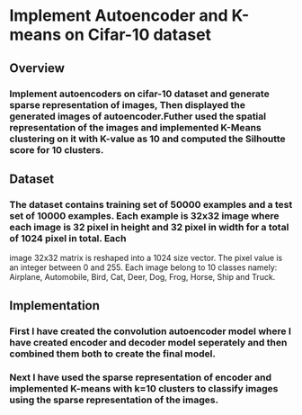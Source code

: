 # Implement Autoencoder and K-means on Cifar-10 dataset
## Overview
### Implement autoencoders on cifar-10 dataset and generate sparse representation of images, Then displayed the generated images of autoencoder.Futher used the spatial  representation of the images and implemented K-Means clustering on it with K-value as 10 and computed the Silhoutte score for 10 clusters.

## Dataset
### The dataset contains training set of 50000 examples and a test set of 10000 examples. Each example is 32x32 image where each image is 32 pixel in height and 32 pixel in width for a total of 1024 pixel in total. Each
image 32x32 matrix is reshaped into a 1024 size vector. The pixel value is an integer between 0 and 255. Each image belong to 10 classes namely: Airplane, Automobile, Bird, Cat, Deer, Dog, Frog, Horse, Ship and Truck.

## Implementation
### First I have created the convolution autoencoder model where I have created encoder and decoder model seperately and then combined them both to create the final model. 
### Next I have used the sparse representation of encoder and implemented K-means with k=10 clusters to classify images using the sparse representation of the images.
